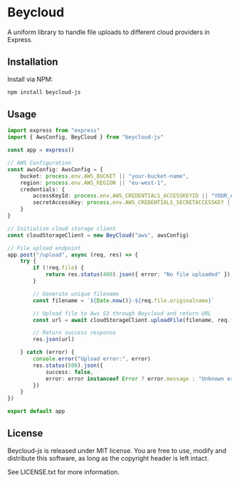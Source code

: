 # Beycloud

A uniform library to handle file uploads to different cloud providers in Express.

## Installation

Install via NPM:
```bash
npm install beycloud-js
```

## Usage

```typescript
import express from "express"
import { AwsConfig, BeyCloud } from "beycloud-js"

const app = express()

// AWS Configuration
const awsConfig: AwsConfig = {
    bucket: process.env.AWS_BUCKET || "your-bucket-name",
    region: process.env.AWS_REGION || "eu-west-1",
    credentials: {
        accessKeyId: process.env.AWS_CREDENTIALS_ACCESSKEYID || "YOUR_AWS_ACCESS_KEY",
        secretAccessKey: process.env.AWS_CREDENTIALS_SECRETACCESSKEY || "YOUR_AWS_SECRET_KEY"
    }
}

// Initialize cloud storage client
const cloudStorageClient = new BeyCloud("aws", awsConfig)

// File upload endpoint
app.post("/upload", async (req, res) => {
    try {
        if (!req.file) {
            return res.status(400).json({ error: "No file uploaded" })
        }

        // Generate unique filename
        const filename = `${Date.now()}-${req.file.originalname}`

        // Upload file to Aws S3 through Beycloud and return URL
        const url = await cloudStorageClient.uploadFile(filename, req.file.buffer)

        // Return success response
        res.json(url)

    } catch (error) {
        console.error("Upload error:", error)
        res.status(500).json({
            success: false,
            error: error instanceof Error ? error.message : "Unknown error occurred"
        })
    }
})

export default app

```

## License

Beycloud-js is released under MIT license. You are free to use, modify and distribute this software, as long as the copyright header is left intact.

See LICENSE.txt for more information.
